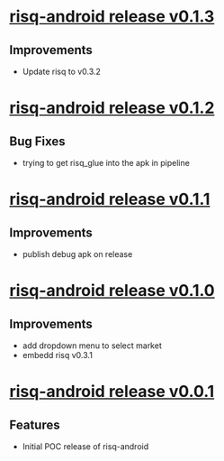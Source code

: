 # [risq-android release v0.1.3](https://github.com/bodymindarts/risq-android/releases/tag/v0.1.3)

## Improvements

- Update risq to v0.3.2

# [risq-android release v0.1.2](https://github.com/bodymindarts/risq-android/releases/tag/v0.1.2)

## Bug Fixes

- trying to get risq_glue into the apk in pipeline

# [risq-android release v0.1.1](https://github.com/bodymindarts/risq-android/releases/tag/v0.1.1)

## Improvements
- publish debug apk on release

# [risq-android release v0.1.0](https://github.com/bodymindarts/risq-android/releases/tag/v0.1.0)

## Improvements

- add dropdown menu to select market
- embedd risq v0.3.1

# [risq-android release v0.0.1](https://github.com/bodymindarts/risq-android/releases/tag/v0.0.1)

## Features

- Initial POC release of risq-android
